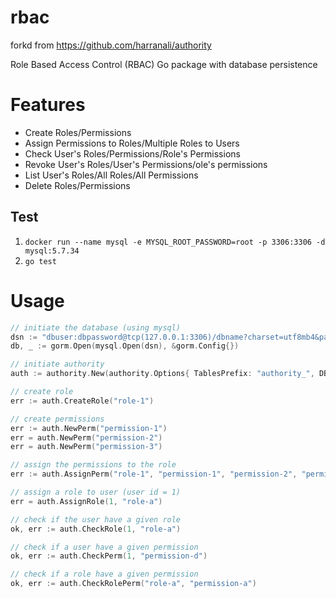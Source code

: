 # rbac

forkd from https://github.com/harranali/authority

Role Based Access Control (RBAC) Go package with database persistence

# Features

- Create Roles/Permissions
- Assign Permissions to Roles/Multiple Roles to Users
- Check User's Roles/Permissions/Role's Permissions
- Revoke User's Roles/User's Permissions/ole's permissions
- List User's Roles/All Roles/All Permissions
- Delete Roles/Permissions

## Test

1. `docker run --name mysql -e MYSQL_ROOT_PASSWORD=root -p 3306:3306 -d mysql:5.7.34`
1. `go test`

# Usage

```go
// initiate the database (using mysql)
dsn := "dbuser:dbpassword@tcp(127.0.0.1:3306)/dbname?charset=utf8mb4&parseTime=True&loc=Local"
db, _ := gorm.Open(mysql.Open(dsn), &gorm.Config{})

// initiate authority
auth := authority.New(authority.Options{ TablesPrefix: "authority_", DB: db })

// create role
err := auth.CreateRole("role-1")

// create permissions
err := auth.NewPerm("permission-1")
err = auth.NewPerm("permission-2")
err = auth.NewPerm("permission-3")

// assign the permissions to the role
err := auth.AssignPerm("role-1", "permission-1", "permission-2", "permission-3")

// assign a role to user (user id = 1) 
err = auth.AssignRole(1, "role-a")

// check if the user have a given role
ok, err := auth.CheckRole(1, "role-a")

// check if a user have a given permission 
ok, err := auth.CheckPerm(1, "permission-d")

// check if a role have a given permission
ok, err := auth.CheckRolePerm("role-a", "permission-a")
```

